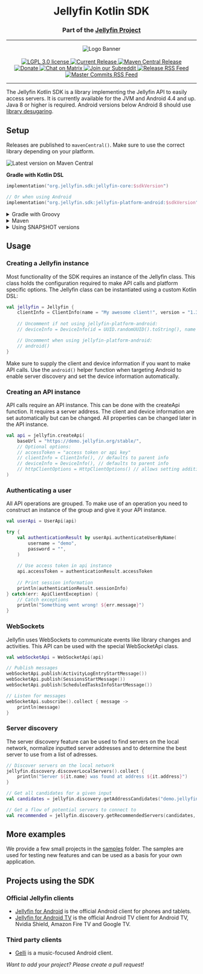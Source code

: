 <h1 align="center">Jellyfin Kotlin SDK</h1>
<h3 align="center">Part of the <a href="https://jellyfin.org/">Jellyfin Project</a></h3>

---

<p align="center">
<img alt="Logo Banner" src="https://raw.githubusercontent.com/jellyfin/jellyfin-ux/master/branding/SVG/banner-logo-solid.svg?sanitize=true"/>
<br/>
<br/>
<a href="https://github.com/jellyfin/jellyfin-sdk-kotlin">
<img alt="LGPL 3.0 license" src="https://img.shields.io/github/license/jellyfin/jellyfin-sdk-kotlin.svg"/>
</a>
<a href="https://github.com/jellyfin/jellyfin-sdk-kotlin/releases">
<img alt="Current Release" src="https://img.shields.io/github/release/jellyfin/jellyfin-sdk-kotlin.svg"/>
</a>
<a href="https://search.maven.org/search?q=org.jellyfin.sdk">
<img alt="Maven Central Release" src="https://img.shields.io/maven-central/v/org.jellyfin.sdk/jellyfin-core.svg"/>
</a>
<br/>
<a href="https://opencollective.com/jellyfin">
<img alt="Donate" src="https://img.shields.io/opencollective/all/jellyfin.svg?label=backers"/>
</a>
<a href="https://matrix.to/#/+jellyfin-android-dev:matrix.org">
<img alt="Chat on Matrix" src="https://img.shields.io/matrix/jellyfin-android-dev:matrix.org.svg?logo=matrix"/>
</a>
<a href="https://www.reddit.com/r/jellyfin">
<img alt="Join our Subreddit" src="https://img.shields.io/badge/reddit-r%2Fjellyfin-%23FF5700.svg"/>
</a>
<a href="https://github.com/jellyfin/jellyfin-sdk-kotlin/releases.atom">
<img alt="Release RSS Feed" src="https://img.shields.io/badge/rss-releases-ffa500?logo=rss" />
</a>
<a href="https://github.com/jellyfin/jellyfin-sdk-kotlin/commits/master.atom">
<img alt="Master Commits RSS Feed" src="https://img.shields.io/badge/rss-commits-ffa500?logo=rss" />
</a>
</p>

---

The Jellyfin Kotlin SDK is a library implementing the Jellyfin API to easily access servers. It is currently available
for the JVM and Android 4.4 and up. Java 8 or higher is required. Android versions below Android 8 should use
[library desugaring](https://developer.android.com/studio/write/java8-support#library-desugaring).

## Setup

Releases are published to `mavenCentral()`. Make sure to use the correct library depending on your
platform.

![Latest version on Maven Central](https://img.shields.io/maven-central/v/org.jellyfin.sdk/jellyfin-core.svg)

**Gradle with Kotlin DSL**

```kotlin
implementation("org.jellyfin.sdk:jellyfin-core:$sdkVersion")

// Or when using Android
implementation("org.jellyfin.sdk:jellyfin-platform-android:$sdkVersion")
```

<details>
  <summary>Gradle with Groovy</summary>
  
  ```groovy
  implementation "org.jellyfin.sdk:jellyfin-core:$sdkVersion"

  // Or when using Android
  implementation "org.jellyfin.sdk:jellyfin-platform-android:$sdkVersion"
   ```
</details>

<details>
  <summary>Maven</summary>
  
  ```xml
  <dependency>
      <groupId>org.jellyfin.sdk</groupId>
      <artifactId>jellyfin-core</artifactId>
      <version>$sdkVersion</version>
  </dependency>

  <!-- Or when using Android -->
  <dependency>
      <groupId>org.jellyfin.sdk</groupId>
      <artifactId>jellyfin-platform-android</artifactId>
      <version>$sdkVersion</version>
  </dependency>
   ```
</details>

<details>
  <summary>Using SNAPSHOT versions</summary>

  When working on new features in your application you might need a build of the SDK targetting the next server version.
  For this use case we publish two SNAPSHOT releases: `master-SNAPSHOT` and `openapi-unstable-SNAPSHOT`. To use the
  snaphot versions, add the snapshot repository to your build script:
  `https://s01.oss.sonatype.org/content/repositories/snapshots/`

  An example using Gradle with Kotlin DSL that only allows the `master-SNAPSHOT` version:

  ```kotlin
  repositories {
      maven("https://s01.oss.sonatype.org/content/repositories/snapshots/") {
          content {
              // Only allow SDK snapshots
              includeVersionByRegex("org\\.jellyfin\\.sdk", ".*", "master-SNAPSHOT")
          }
      }
  }
   ```
</details>

## Usage

### Creating a Jellyfin instance

Most functionality of the SDK requires an instance of the Jellyfin class. This class holds
the configuration required to make API calls and platform specific options. The Jellyfin class can
be instantiated using a custom Kotlin DSL:

```kotlin
val jellyfin = Jellyfin {
    clientInfo = ClientInfo(name = "My awesome client!", version = "1.33.7",)
    
    // Uncomment if not using jellyfin-platform-android:
    // deviceInfo = DeviceInfo(id = UUID.randomUUID().toString(), name = "Awesome device",)

    // Uncomment when using jellyfin-platform-android:
    // android()
}
```

Make sure to supply the client and device information if you want to make API calls. Use the
`android()` helper function when targeting Android to enable server discovery and set the device
information automatically. 

### Creating an API instance

API calls require an API instance. This can be done with the createApi function. It requires a
server address. The client and device information are set automatically but can be changed. All
properties can be changed later in the API instance.

```kotlin
val api = jellyfin.createApi(
    baseUrl = "https://demo.jellyfin.org/stable/",
    // Optional options:
    // accessToken = "access token or api key"
    // clientInfo = ClientInfo(), // defaults to parent info
    // deviceInfo = DeviceInfo(), // defaults to parent info
    // httpClientOptions = HttpClientOptions() // allows setting additional options
)
```

### Authenticating a user

All API operations are grouped. To make use of an operation you need to construct an instance of the
group and give it your API instance.

```kotlin
val userApi = UserApi(api)

try {
    val authenticationResult by userApi.authenticateUserByName(
        username = "demo", 
        password = "",
    )
    
    // Use access token in api instance
    api.accessToken = authenticationResult.accessToken
    
    // Print session information
    println(authenticationResult.sessionInfo)
} catch(err: ApiClientException) {
    // Catch exceptions
    println("Something went wrong! ${err.message}")
}
```

### WebSockets

Jellyfin uses WebSockets to communicate events like library changes and activities. This API can be
used with the special WebSocketApi class.

```kotlin
val webSocketApi = WebSocketApi(api)

// Publish messages
webSocketApi.publish(ActivityLogEntryStartMessage())
webSocketApi.publish(SessionsStartMessage())
webSocketApi.publish(ScheduledTasksInfoStartMessage())

// Listen for messages
webSocketApi.subscribe().collect { message ->
    println(message)
}
```

### Server discovery

The server discovery feature can be used to find servers on the local network, normalize inputted
server addresses and to determine the best server to use from a list of adresses.
 
```kotlin
// Discover servers on the local network
jellyfin.discovery.discoverLocalServers().collect {
    println("Server ${it.name} was found at address ${it.address}")
}

// Get all candidates for a given input
val candidates = jellyfin.discovery.getAddressCandidates("demo.jellyfin.org/stable")

// Get a flow of potential servers to connect to
val recommended = jellyfin.discovery.getRecommendedServers(candidates, RecommendedServerInfoScore.GOOD)
```

## More examples

We provide a few small projects in the [samples](/samples) folder. The samples are used for testing
new features and can be used as a basis for your own application.

## Projects using the SDK

### Official Jellyfin clients

  - [Jellyfin for Android](https://github.com/jellyfin/jellyfin-android) is the official Android client for phones and tablets.
  - [Jellyfin for Android TV](https://github.com/jellyfin/jellyfin-androidtv) is the official Android TV client for Android TV, Nvidia Shield, Amazon Fire TV and Google TV.

### Third party clients

  - [Gelli](https://github.com/dkanada/gelli) is a music-focused Android client.

_Want to add your project? Please create a pull request!_
